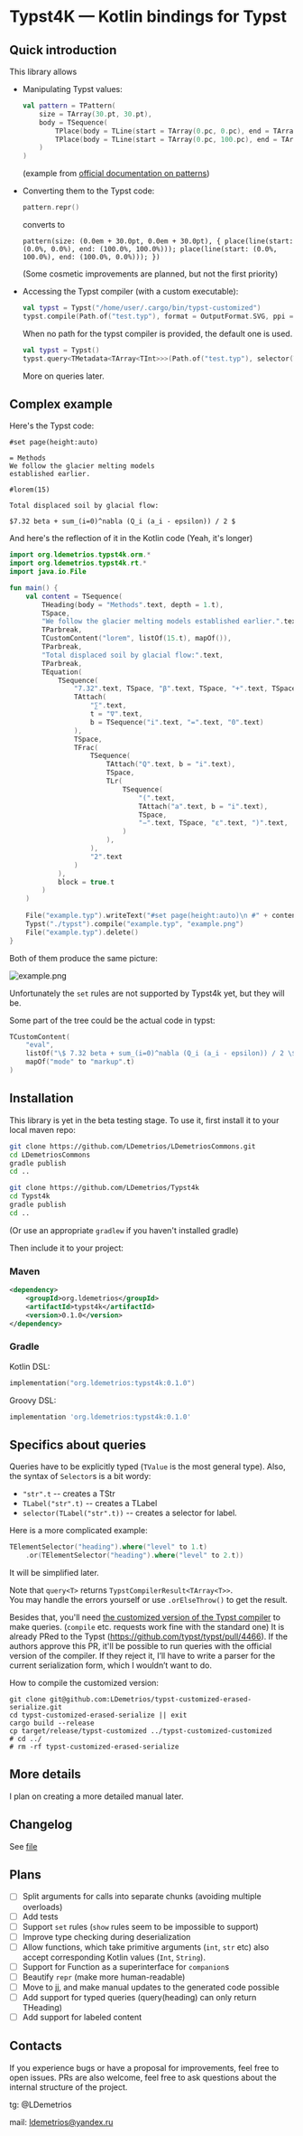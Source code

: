 # Typst4K — Kotlin bindings for Typst

## Quick introduction

This library allows 

- Manipulating Typst values:
    
    ```kt
    val pattern = TPattern(
        size = TArray(30.pt, 30.pt),
        body = TSequence(
            TPlace(body = TLine(start = TArray(0.pc, 0.pc), end = TArray(100.pc, 100.pc))),
            TPlace(body = TLine(start = TArray(0.pc, 100.pc), end = TArray(100.pc, 0.pc))),
        )
    )
    ```
    (example from [official documentation on patterns](https://typst.app/docs/reference/visualize/pattern/))

- Converting them to the Typst code:

    ```kt
    pattern.repr()
    ```
    converts to 
    ```typ
    pattern(size: (0.0em + 30.0pt, 0.0em + 30.0pt), { place(line(start: (0.0%, 0.0%), end: (100.0%, 100.0%))); place(line(start: (0.0%, 100.0%), end: (100.0%, 0.0%))); })
    ```
    
    (Some cosmetic improvements are planned, but not the first priority)

- Accessing the Typst compiler (with a custom executable):

    ```kt
    val typst = Typst("/home/user/.cargo/bin/typst-customized")
    typst.compile(Path.of("test.typ"), format = OutputFormat.SVG, ppi = 1440)
    ```
    
    When no path for the typst compiler is provided, the default one is used.
    
    ```kt
    val typst = Typst()
    typst.query<TMetadata<TArray<TInt>>>(Path.of("test.typ"), selector(TLabel("lbl".t)))
    ```
    
    More on queries later.

## Complex example

Here's the Typst code:

```typ
#set page(height:auto)

= Methods
We follow the glacier melting models
established earlier.

#lorem(15)

Total displaced soil by glacial flow:

$7.32 beta + sum_(i=0)^nabla (Q_i (a_i - epsilon)) / 2 $
```

And here's the reflection of it in the Kotlin code (Yeah, it's longer)

```kotlin
import org.ldemetrios.typst4k.orm.*
import org.ldemetrios.typst4k.rt.*
import java.io.File

fun main() {
    val content = TSequence(
        THeading(body = "Methods".text, depth = 1.t),
        TSpace,
        "We follow the glacier melting models established earlier.".text,
        TParbreak,
        TCustomContent("lorem", listOf(15.t), mapOf()),
        TParbreak,
        "Total displaced soil by glacial flow:".text,
        TParbreak,
        TEquation(
            TSequence(
                "7.32".text, TSpace, "β".text, TSpace, "+".text, TSpace,
                TAttach(
                    "∑".text,
                    t = "∇".text,
                    b = TSequence("i".text, "=".text, "0".text)
                ),
                TSpace,
                TFrac(
                    TSequence(
                        TAttach("Q".text, b = "i".text),
                        TSpace,
                        TLr(
                            TSequence(
                                "(".text,
                                TAttach("a".text, b = "i".text),
                                TSpace,
                                "−".text, TSpace, "ε".text, ")".text,
                            )
                        ),
                    ),
                    "2".text
                )
            ),
            block = true.t
        )
    )
    
    File("example.typ").writeText("#set page(height:auto)\n #" + content.repr())
    Typst("./typst").compile("example.typ", "example.png")
    File("example.typ").delete()
}
```

Both of them produce the same picture:

![example.png](example.png)

Unfortunately the `set` rules are not supported by Typst4k yet, but they will be.

Some part of the tree could be the actual code in typst: 

```kotlin
TCustomContent(
    "eval",
    listOf("\$ 7.32 beta + sum_(i=0)^nabla (Q_i (a_i - epsilon)) / 2 \$".t),
    mapOf("mode" to "markup".t)
)
```

## Installation 

This library is yet in the beta testing stage.
To use it, first install it to your local maven repo:

```bash
git clone https://github.com/LDemetrios/LDemetriosCommons.git
cd LDemetriosCommons 
gradle publish
cd ..

git clone https://github.com/LDemetrios/Typst4k
cd Typst4k
gradle publish
cd ..
```

(Or use an appropriate `gradlew` if you haven't installed gradle)

Then include it to your project:

### Maven

```xml
<dependency>
    <groupId>org.ldemetrios</groupId>
    <artifactId>typst4k</artifactId>
    <version>0.1.0</version>
</dependency>
```

### Gradle 
Kotlin DSL:
```kt
implementation("org.ldemetrios:typst4k:0.1.0")
```
Groovy DSL:
```groovy
implementation 'org.ldemetrios:typst4k:0.1.0'
```

## Specifics about queries

Queries have to be explicitly typed (`TValue` is the most general type).
Also, the syntax of `Selector`s is a bit wordy:

- `"str".t` -- creates a TStr
- `TLabel("str".t)` -- creates a TLabel
- `selector(TLabel("str".t))` -- creates a selector for label.

Here is a more complicated example:

```kt
TElementSelector("heading").where("level" to 1.t)
    .or(TElementSelector("heading").where("level" to 2.t))
```
    
It will be simplified later.

Note that `query<T>` returns `TypstCompilerResult<TArray<T>>`.  
You may handle the errors yourself or use `.orElseThrow()` to get the result.

Besides that, you'll need [the customized version of the Typst compiler](https://github.com/LDemetrios/typst-erased-serialize) to make queries.
(`compile` etc. requests work fine with the standard one) 
It is already PRed to the Typst (https://github.com/typst/typst/pull/4466).
If the authors approve this PR, it'll be possible to run queries with the official version of the compiler.
If they reject it, I’ll have to write a parser for the current serialization form, which I wouldn’t want to do.

How to compile the customized version:

```shell
git clone git@github.com:LDemetrios/typst-customized-erased-serialize.git 
cd typst-customized-erased-serialize || exit
cargo build --release 
cp target/release/typst-customized ../typst-customized-customized
# cd ../
# rm -rf typst-customized-erased-serialize
```

## More details

I plan on creating a more detailed manual later.

## Changelog

See [file](Changelog.md)

## Plans

- [ ] Split arguments for calls into separate chunks (avoiding multiple overloads)
- [ ] Add tests
- [ ] Support `set` rules (`show` rules seem to be impossible to support)
- [ ] Improve type checking during deserialization
- [ ] Allow functions, which take primitive arguments (`int`, `str` etc) also accept corresponding Kotlin values (`Int`, `String`). 
- [ ] Support for Function as a superinterface for `companion`s
- [ ] Beautify `repr` (make more human-readable)
- [ ] Move to jj, and make manual updates to the generated code possible
- [ ] Add support for typed queries (query(heading) can only return THeading)
- [ ] Add support for labeled content

## Contacts

If you experience bugs or have a proposal for improvements, feel free to open issues. 
PRs are also welcome, feel free to ask questions about the internal structure of the project.

tg: @LDemetrios

mail: ldemetrios@yandex.ru

